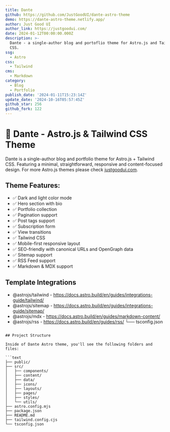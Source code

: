 ```yaml
---
title: Dante
github: https://github.com/JustGoodUI/dante-astro-theme
demo: https://dante-astro-theme.netlify.app/
author: Just Good UI
author_link: https://justgoodui.com/
date: 2024-01-12T00:00:00.000Z
description: >-
  Dante - a single-author blog and portoflio theme for Astro.js and Tailwind
  CSS.
ssg:
  - Astro
css:
  - Tailwind
cms:
  - Markdown
category:
  - Blog
  - Portfolio
publish_date: '2024-01-11T15:23:14Z'
update_date: '2024-10-16T05:57:45Z'
github_star: 256
github_fork: 122
---
```



# 🚀 Dante - Astro.js & Tailwind CSS Theme

Dante is a single-author blog and portfolio theme for Astro.js + Tailwind CSS. Featuring a minimal, straightforward, responsive and content-focused design. For more Astro.js themes please check [justgoodui.com](https://justgoodui.com/).

## Theme Features:

- ✅ Dark and light color mode
- ✅ Hero section with bio
- ✅ Portfolio collection
- ✅ Pagination support
- ✅ Post tags support
- ✅ Subscription form
- ✅ View transitions
- ✅ Tailwind CSS
- ✅ Mobile-first responsive layout
- ✅ SEO-friendly with canonical URLs and OpenGraph data
- ✅ Sitemap support
- ✅ RSS Feed support
- ✅ Markdown & MDX support

## Template Integrations

- @astrojs/tailwind - https://docs.astro.build/en/guides/integrations-guide/tailwind/
- @astrojs/sitemap - https://docs.astro.build/en/guides/integrations-guide/sitemap/
- @astrojs/mdx - https://docs.astro.build/en/guides/markdown-content/
- @astrojs/rss - https://docs.astro.build/en/guides/rss/
└── tsconfig.json
```

## Project Structure

Inside of Dante Astro theme, you'll see the following folders and files:

```text
├── public/
├── src/
│   ├── components/
│   ├── content/
│   ├── data/
│   ├── icons/
│   ├── layouts/
│   ├── pages/
│   ├── styles/
│   └── utils/
├── astro.config.mjs
├── package.json
├── README.md
├── tailwind.config.cjs
└── tsconfig.json
```
